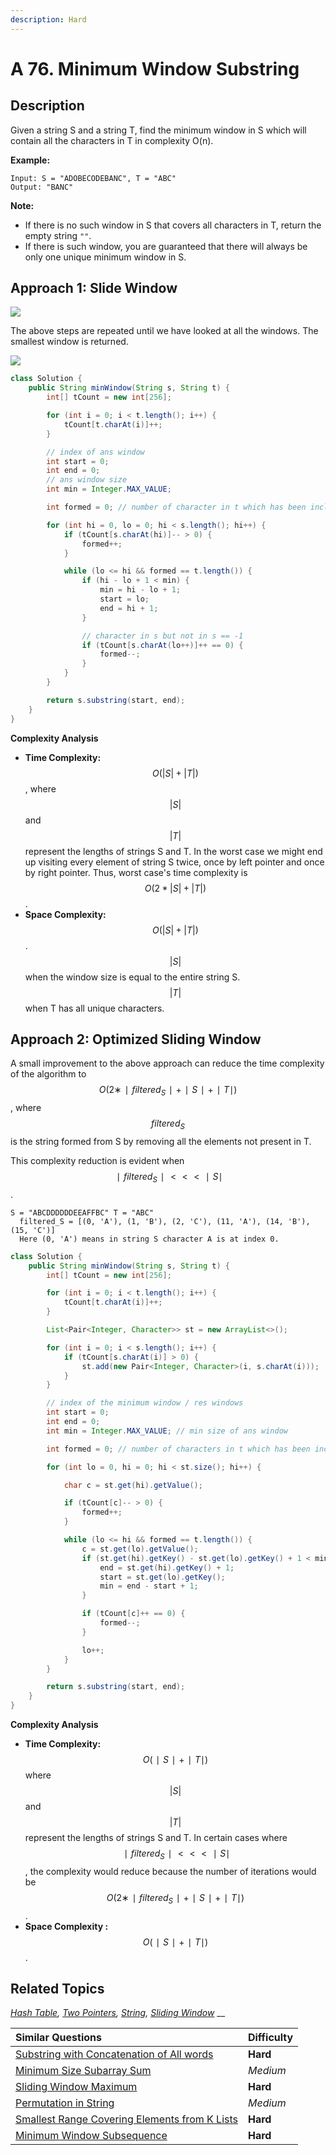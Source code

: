 ```yaml
---
description: Hard
---
```


# A 76. Minimum Window Substring

## Description

Given a string S and a string T, find the minimum window in S which will contain all the characters in T in complexity O\(n\).

**Example:**

```text
Input: S = "ADOBECODEBANC", T = "ABC"
Output: "BANC"
```

**Note:**

* If there is no such window in S that covers all characters in T, return the empty string `""`.
* If there is such window, you are guaranteed that there will always be only one unique minimum window in S.

## Approach 1: Slide Window

![](../../.gitbook/assets/image%20%2810%29.png)

The above steps are repeated until we have looked at all the windows. The smallest window is returned.

![](../../.gitbook/assets/image%20%2811%29.png)

```java
class Solution {
    public String minWindow(String s, String t) {
        int[] tCount = new int[256];

        for (int i = 0; i < t.length(); i++) {
            tCount[t.charAt(i)]++;
        }

        // index of ans window
        int start = 0;
        int end = 0;
        // ans window size
        int min = Integer.MAX_VALUE;

        int formed = 0; // number of character in t which has been included in the window

        for (int hi = 0, lo = 0; hi < s.length(); hi++) {
            if (tCount[s.charAt(hi)]-- > 0) {
                formed++;
            }

            while (lo <= hi && formed == t.length()) {
                if (hi - lo + 1 < min) {
                    min = hi - lo + 1;
                    start = lo;
                    end = hi + 1;
                }

                // character in s but not in s == -1
                if (tCount[s.charAt(lo++)]++ == 0) {
                    formed--;
                }
            }
        }

        return s.substring(start, end);
    }
}
```

**Complexity Analysis**

* **Time Complexity:** $$O(|S| + |T|)$$, where $$|S|$$ and $$|T|$$ represent the lengths of strings S and T. In the worst case we might end up visiting every element of string S twice, once by left pointer and once by right pointer. Thus, worst case's time complexity is $$O(2 * |S| + |T|)$$ .
* **Space Complexity:** $$O(|S| + |T|)$$. $$|S|$$ when the window size is equal to the entire string S. $$|T|$$ when T has all unique characters. 

## Approach 2: Optimized Sliding Window

A small improvement to the above approach can reduce the time complexity of the algorithm to $$O(2∗∣filtered_S∣+∣S∣+∣T∣)$$, where $$filtered_S$$ is the string formed from S by removing all the elements not present in T.

This complexity reduction is evident when $$∣filtered_S∣<<<∣S∣$$.

```text
S = "ABCDDDDDDEEAFFBC" T = "ABC"
  filtered_S = [(0, 'A'), (1, 'B'), (2, 'C'), (11, 'A'), (14, 'B'), (15, 'C')]
  Here (0, 'A') means in string S character A is at index 0.
```

```java
class Solution {
    public String minWindow(String s, String t) {
        int[] tCount = new int[256];

        for (int i = 0; i < t.length(); i++) {
            tCount[t.charAt(i)]++;
        }

        List<Pair<Integer, Character>> st = new ArrayList<>();

        for (int i = 0; i < s.length(); i++) {
            if (tCount[s.charAt(i)] > 0) {
                st.add(new Pair<Integer, Character>(i, s.charAt(i)));
            }
        }

        // index of the minimum window / res windows
        int start = 0;
        int end = 0;
        int min = Integer.MAX_VALUE; // min size of ans window

        int formed = 0; // number of characters in t which has been included

        for (int lo = 0, hi = 0; hi < st.size(); hi++) {

            char c = st.get(hi).getValue();

            if (tCount[c]-- > 0) {
                formed++;
            }

            while (lo <= hi && formed == t.length()) {
                c = st.get(lo).getValue();
                if (st.get(hi).getKey() - st.get(lo).getKey() + 1 < min) {
                    end = st.get(hi).getKey() + 1;
                    start = st.get(lo).getKey();
                    min = end - start + 1;
                }

                if (tCount[c]++ == 0) {
                    formed--;
                }

                lo++;
            }
        }

        return s.substring(start, end);
    }
}
```

**Complexity Analysis**

* **Time Complexity:** $$O(∣S∣+∣T∣)$$ where $$|S|$$ and $$|T|$$ represent the lengths of strings S and T. In certain cases where $$∣filtered_S∣ <<< ∣S∣$$, the complexity would reduce because the number of iterations would be $$O(2∗∣filtered_S∣+∣S∣+∣T∣)$$.
* **Space Complexity :** $$O(∣S∣+∣T∣)$$. 

## Related Topics

[_Hash Table_](https://leetcode.com/tag/hash-table/)_,_ [_Two Pointers_](https://leetcode.com/tag/two-pointers/)_,_ [_String_](https://leetcode.com/tag/string/)_,_ [_Sliding Window_](https://leetcode.com/tag/sliding-window/) __

| Similar Questions | Difficulty |
| :--- | :--- |
| [Substring with Concatenation of All words](a-30.-substring-with-concatenation-of-all-words.md) | **Hard** |
| [Minimum Size Subarray Sum](b-209.-minimum-size-subarray-sum.md) | _Medium_ |
| [Sliding Window Maximum](a-239.-sliding-window-maximum.md) | **Hard** |
| [Permutation in String](b-567.-permutation-in-string.md) | _Medium_ |
| [Smallest Range Covering Elements from K Lists](a-632.-smallest-range-covering-elements-from-k-lists.md) | **Hard** |
| [Minimum Window Subsequence](a-727.-minimum-window-subsequence.md) | **Hard** |



  
  


